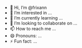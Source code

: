 - 👋 Hi, I’m @frixann
- 👀 I’m interested in ...
- 🌱 I’m currently learning ...
- 💞️ I’m looking to collaborate on ...
- 📫 How to reach me ...
- 😄 Pronouns: ...
- ⚡ Fun fact: ...

<!---
frixann/frixann is a ✨ special ✨ repository because its `README.md` (this file) appears on your GitHub profile.
You can click the Preview link to take a look at your changes.
--->
